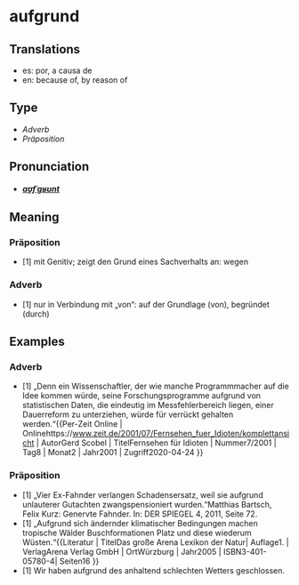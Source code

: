 # aufgrund
## Translations
- es: por, a causa de
- en: because of, by reason of
## Type
- _Adverb_
- _Präposition_
## Pronunciation
- **_[aʊ̯fˈɡʁʊnt](https://commons.wikimedia.org/wiki/File:De-aufgrund.ogg)_**
## Meaning
### Präposition
- [1] mit Genitiv; zeigt den Grund eines Sachverhalts an: wegen
### Adverb
- [1] nur in Verbindung mit „von“: auf der Grundlage (von), begründet (durch)
## Examples
### Adverb
- [1] „Denn ein Wissenschaftler, der wie manche Programmmacher auf die Idee kommen würde, seine Forschungsprogramme aufgrund von statistischen Daten, die eindeutig im Messfehlerbereich liegen, einer Dauerreform zu unterziehen, würde für verrückt gehalten werden.“<ref>{{Per-Zeit Online | Onlinehttps://www.zeit.de/2001/07/Fernsehen_fuer_Idioten/komplettansicht | AutorGerd Scobel | TitelFernsehen für Idioten | Nummer7/2001 | Tag8 | Monat2 | Jahr2001 | Zugriff2020-04-24 }}</ref>
### Präposition
- [1] „Vier Ex-Fahnder verlangen Schadensersatz, weil sie aufgrund unlauterer Gutachten zwangspensioniert wurden.“<ref>Matthias Bartsch, Felix Kurz: Genervte Fahnder. In: DER SPIEGEL 4, 2011, Seite 72.</ref>
- [1] „Aufgrund sich ändernder klimatischer Bedingungen machen tropische Wälder Buschformationen Platz und diese wiederum Wüsten.“<ref>{{Literatur | TitelDas große Arena Lexikon der Natur| Auflage1. | VerlagArena Verlag GmbH | OrtWürzburg | Jahr2005 | ISBN3-401-05780-4| Seiten16 }}</ref>
- [1] Wir haben aufgrund des anhaltend schlechten Wetters geschlossen.
